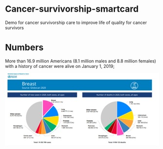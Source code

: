 # Cancer-survivorship-smartcard
Demo for cancer survivorship care to improve life of quality for cancer survivors 

# Numbers 
More than 16.9 million Americans (8.1 million males and 8.8 million females) with a history of cancer were alive on January 1, 2019;

![Test Image 1](cancer.png)
